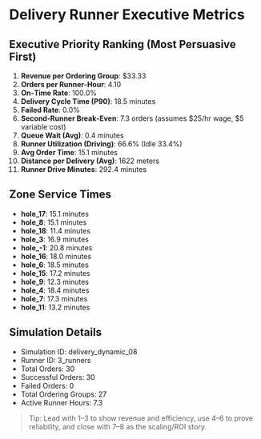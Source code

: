 # Delivery Runner Executive Metrics

## Executive Priority Ranking (Most Persuasive First)
1. **Revenue per Ordering Group**: $33.33
2. **Orders per Runner‑Hour**: 4.10
3. **On‑Time Rate**: 100.0%
4. **Delivery Cycle Time (P90)**: 18.5 minutes
5. **Failed Rate**: 0.0%
6. **Second‑Runner Break‑Even**: 7.3 orders (assumes $25/hr wage, $5 variable cost)
7. **Queue Wait (Avg)**: 0.4 minutes
8. **Runner Utilization (Driving)**: 66.6% (Idle 33.4%)
9. **Avg Order Time**: 15.1 minutes
10. **Distance per Delivery (Avg)**: 1622 meters
11. **Runner Drive Minutes**: 292.4 minutes

## Zone Service Times
- **hole_17**: 15.1 minutes
- **hole_8**: 15.1 minutes
- **hole_18**: 11.4 minutes
- **hole_3**: 16.9 minutes
- **hole_-1**: 20.8 minutes
- **hole_16**: 18.0 minutes
- **hole_6**: 18.5 minutes
- **hole_15**: 17.2 minutes
- **hole_9**: 12.3 minutes
- **hole_4**: 18.4 minutes
- **hole_7**: 17.3 minutes
- **hole_11**: 13.2 minutes


## Simulation Details
- Simulation ID: delivery_dynamic_08
- Runner ID: 3_runners
- Total Orders: 30
- Successful Orders: 30
- Failed Orders: 0
- Total Ordering Groups: 27
- Active Runner Hours: 7.3

> Tip: Lead with 1–3 to show revenue and efficiency, use 4–6 to prove reliability, and close with 7–8 as the scaling/ROI story.
